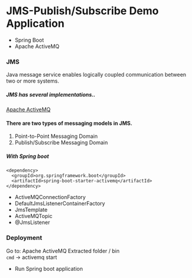 # JMS-Publish/Subscribe Demo Application
* Spring Boot
* Apache ActiveMQ

### JMS
Java message service enables logically coupled communication between two or more systems.

##### JMS has several implementations..
[Apache ActiveMQ](http://activemq.apache.org/activemq-5150-release.html)


#### There are two types of messaging models in JMS.
1. Point-to-Point Messaging Domain
2. Publish/Subscribe Messaging Domain

##### With Spring boot
```
<dependency>
  <groupId>org.springframework.boot</groupId>
  <artifactId>spring-boot-starter-activemq</artifactId>
</dependency>
```

+ ActiveMQConnectionFactory
+ DefaultJmsListenerContainerFactory
+ JmsTemplate
+ ActiveMQTopic
+ @JmsListener

### Deployment
Go to: Apache ActiveMQ Extracted folder / bin <br/>
`cmd` -> activemq start

+ Run Spring boot application
